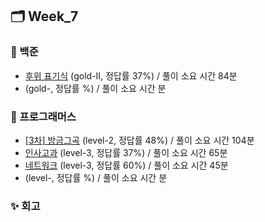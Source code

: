 ## 🗂️ Week_7

### 🤖 백준

- [후위 표기식](https://www.acmicpc.net/problem/1918) (gold-II, 정답률 37%) / 풀이 소요 시간 84분
- []() (gold-, 정답률 %) / 풀이 소요 시간 분

### 👾 프로그래머스

- [[3차] 방금그곡](https://school.programmers.co.kr/learn/courses/30/lessons/17683#qna) (level-2, 정답률 48%) / 풀이 소요 시간 104분
- [인사고과](https://school.programmers.co.kr/learn/courses/30/lessons/152995) (level-3, 정답률 37%) / 풀이 소요 시간 65분
- [네트워크](https://school.programmers.co.kr/learn/courses/30/lessons/43162) (level-3, 정답률 60%) / 풀이 소요 시간 45분
- []() (level-, 정답률 %) / 풀이 소요 시간 분

### ✨ 회고
